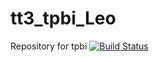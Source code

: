# tt3_tpbi_Leo
Repository for tpbi
[![Build Status](https://travis-ci.com/LeoBarbash/tt3_tpbi_Leo.svg?branch=dev)](https://travis-ci.com/LeoBarbash/tt3_tpbi_Leo)
